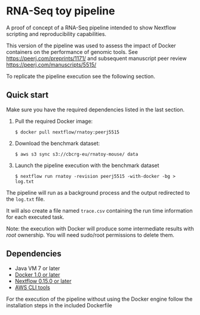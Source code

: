 RNA-Seq toy pipeline 
======================

A proof of concept of a RNA-Seq pipeline intended to show Nextflow
scripting and reproducibility capabilities.


This version of the pipeline was used to assess the impact of Docker containers on the 
performance of genomic tools. See https://peerj.com/preprints/1171/ and subsequent manuscript 
peer review https://peerj.com/manuscripts/5515/

To replicate the pipeline execution see the following section. 

Quick start
-----------

Make sure you have the required dependencies listed in the last section. 

1. Pull the required Docker image: 

    `$ docker pull nextflow/rnatoy:peerj5515`

2. Download the benchmark dataset: 

    `$ aws s3 sync s3://cbcrg-eu/rnatoy-mouse/ data`

3. Launch the pipeline execution with the benchmark dataset
	
    `$ nextflow run rnatoy -revision peerj5515 -with-docker -bg > log.txt`

The pipeline will run as a background process and the output redirected to the `log.txt` file. 

It will also create a file named `trace.csv` containing the run time information for each executed task.

Note: the execution with Docker will produce some intermediate results with *root* ownership. You will need sudo/root permissions to delete them.


Dependencies
------------
 * Java VM 7 or later
 * [Docker 1.0 or later](http://www.docker.io)
 * [Nextflow 0.15.0 or later](http://nextflow.io)
 * [AWS CLI tools](https://aws.amazon.com/cli/)
 
For the execution of the pipeline without using the Docker engine follow the installation steps in the included Dockerfile 
    
    

   
